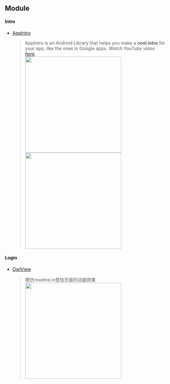 ## Module

#### Intro

* [AppIntro](https://github.com/PaoloRotolo/AppIntro)

  > AppIntro is an Android Library that helps you make a **cool intro** for your app, like the ones in Google apps.
  > *Watch YouTube video [here](https://www.youtube.com/watch?v=OlAugnH3jFY&feature=youtu.be).*  
  > <img src="https://github.com/PaoloRotolo/AppIntro/blob/master/art/intro.png" width="300" />
  > <img src="https://github.com/PaoloRotolo/AppIntro/blob/master/art/layout2.png" width="300" />



#### Login

* [OwlView](https://github.com/binglingziyu/OwlView)

  > 模仿readme.io登陆页面的动画效果   
  > <img src="https://github.com/binglingziyu/Android-LoginPage/raw/master/screenshot/owl_login.gif" width="300" />
